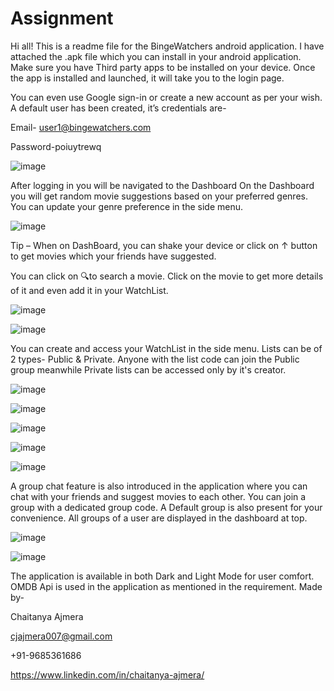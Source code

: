 # Assignment
Hi all!
This is a readme file for the BingeWatchers android application.
I have attached the .apk file which you can install in your android application. Make sure you have Third party apps to be installed on your device.
Once the app is installed and launched, it will take you to the login page.
 

You can even use Google sign-in or create a new account as per your wish. A default user has been created, it’s credentials are-

Email- user1@bingewatchers.com

Password-poiuytrewq

![image](https://user-images.githubusercontent.com/107471690/173549703-4ef1c9ec-fc0c-4195-a713-6f69ae247825.png)



After logging in you will be navigated to the Dashboard
On the Dashboard you will get random movie suggestions based on your preferred genres. You can update your genre preference in the side menu.
 

![image](https://user-images.githubusercontent.com/107471690/173549751-2e68cba8-7d04-47d3-9b63-3bb044fe2a45.png)

Tip – When on DashBoard, you can shake your device or click on ↑ button to get movies which your friends have suggested.

You can click on 🔍to search a movie. Click on the movie to get more details of it and even add it in your WatchList.

![image](https://user-images.githubusercontent.com/107471690/173549821-98332f1d-9b02-4ecf-a18a-98e086bd5734.png)


![image](https://user-images.githubusercontent.com/107471690/174313798-a0dc8a9b-48cd-4e19-9dfc-c94e70f89b74.png)


		 


You can create and access your WatchList in the side menu. Lists can be of 2 types- Public & Private. Anyone with the list code can join the Public group meanwhile Private lists can be accessed only by it's creator.

![image](https://user-images.githubusercontent.com/107471690/174313850-d971d570-96b5-4152-b6f2-b4a5bc28f688.png)

![image](https://user-images.githubusercontent.com/107471690/174313886-e8c22aec-3480-4b3e-abe5-cc8a13140a2b.png)

![image](https://user-images.githubusercontent.com/107471690/174313948-b906b34d-40cb-46a1-8feb-2e94973369b4.png)

![image](https://user-images.githubusercontent.com/107471690/174313980-7cdd7bfd-4fa3-4e8a-918d-5517ddac6596.png)

![image](https://user-images.githubusercontent.com/107471690/174314000-11137e6c-bd74-4dae-9ef6-0df1404a013e.png)



A group chat feature is also introduced in the application where you can chat with your friends and suggest movies to each other. You can join a group with a dedicated group code. A  Default group is also present for your convenience. All groups of a user are displayed in the dashboard at top.

![image](https://user-images.githubusercontent.com/107471690/173550081-51bf91fc-3278-48ff-aa50-3af5f4e525f8.png)

![image](https://user-images.githubusercontent.com/107471690/173550128-5d200d46-a57f-44da-aef0-788df1b81294.png)

       

The application is available in both Dark and Light Mode for user comfort.
OMDB Api is used in the application as mentioned in the requirement.
Made by- 

Chaitanya Ajmera

cjajmera007@gmail.com

+91-9685361686

https://www.linkedin.com/in/chaitanya-ajmera/


